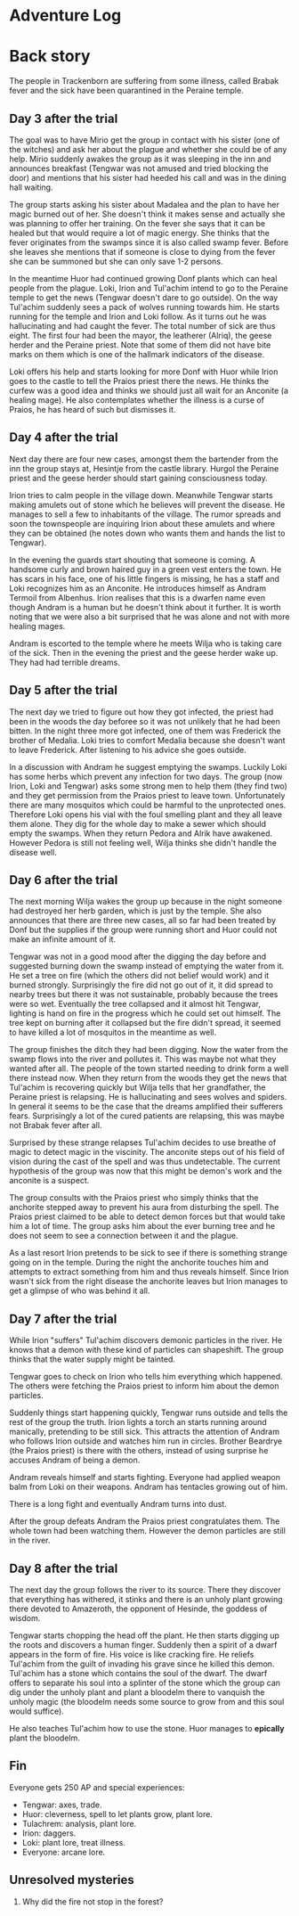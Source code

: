 Adventure Log
======
# Back story
The people in Trackenborn are suffering from some illness, called
Brabak fever and the sick have been quarantined in the Peraine temple.

## Day 3 after the trial
The goal was to have Mirio get the group in contact with his sister (one
of the witches) and ask her about the plague and whether she could be of
any help. Mirio suddenly awakes the group as it was sleeping in the inn and
announces breakfast (Tengwar was not amused and tried blocking the
door) and mentions that his sister had heeded his call and was in the
dining hall waiting.

The group starts asking his sister about Madalea and the plan to have
her magic burned out of her. She doesn't think it makes sense and
actually she was planning to offer her training. On the fever she says
that it can be healed but that would require a lot of magic energy.
She thinks that the fever originates from the swamps since it is also
called swamp fever. Before she leaves she mentions that if someone is
close to dying from the fever she can be summoned but she can only save
1-2 persons.

In the meantime Huor had continued growing Donf plants which can heal
people from the plague. Loki, Irion and Tul'achim intend to go to the
Peraine temple to get the news (Tengwar doesn't dare to go outside). On
the way Tul'achim suddenly sees a pack of wolves running towards him. He
starts running for the temple and Irion and Loki follow. As it turns out
he was hallucinating and had caught the fever. The total number of sick
are thus eight. The first four had been the mayor, the leatherer
(Alriq), the geese herder and the Peraine priest. Note that some of them
did not have bite marks on them which is one of the hallmark indicators
of the disease.

Loki offers his help and starts looking for more Donf with Huor while Irion
goes to the castle to tell the Praios priest there the news. He thinks
the curfew was a good idea and thinks we should just all wait for an
Anconite (a healing mage). He also contemplates whether the illness is
a curse of Praios, he has heard of such but dismisses it.

## Day 4 after the trial
Next day there are four new cases, amongst them the bartender from the
inn the group stays at, Hesintje from the castle library. Hurgol the
Peraine priest and the geese herder should start gaining consciousness
today.

Irion tries to calm people in the village down. Meanwhile Tengwar
starts making amulets out of stone which he believes will prevent the
disease. He manages to sell a few to inhabitants of the village.  The
rumor spreads and soon the townspeople are inquiring Irion about these
amulets and where they can be obtained (he notes down who wants them and
hands the list to Tengwar).

In the evening the guards start shouting that someone is coming. A
handsome curly and brown haired guy in a green vest enters the town. He
has scars in his face, one of his little fingers is missing, he has a
staff and Loki recognizes him as an Anconite. He introduces himself as
Andram Termoil from Albenhus. Irion realises that this is a dwarfen name
even though Andram is a human but he doesn't think about it further.
It is worth noting that we were also a bit surprised that he was alone
and not with more healing mages.

Andram is escorted to the temple where he meets Wilja who is taking care
of the sick. Then in the evening the priest and the geese herder wake up.
They had had terrible dreams.

## Day 5 after the trial

The next day we tried to figure out how they got infected, the priest
had been in the woods the day beforee so it was not unlikely that he had
been bitten. In the night three more got infected, one of them was
Frederick the brother of Medalia.  Loki tries to comfort Medalia because
she doesn't want to leave Frederick. After listening to his advice she
goes outside.

In a discussion with Andram he suggest emptying the swamps. Luckily Loki
has some herbs which prevent any infection for
two days. The group (now Irion, Loki and Tengwar) asks some strong men
to help them (they find two) and they get permission from the Praios
priest to leave town. Unfortunately there are many mosquitos which could
be harmful to the unprotected ones. Therefore Loki opens his vial with
the foul smelling plant and they all leave them alone. They dig for the
whole day to make a sewer which should empty the swamps. When they
return Pedora and Alrik have awakened. However Pedora is still not
feeling well, Wilja thinks she didn't handle the disease well.

## Day 6 after the trial

The next morning Wilja wakes the group up because in the night someone 
had destroyed her herb garden, which is just by the temple. She also
announces that there are three new cases, all so far had been treated by
Donf but the supplies if the group were running short and Huor could
not make an infinite amount of it.

Tengwar was not in a good mood after the digging the day before and
suggested burning down the swamp instead of emptying the water from it.
He set a tree on fire (which the others did not belief would work) and
it burned strongly. Surprisingly the fire did not go out of it, it did
spread to nearby trees but there it was not sustainable, probably
because the trees were so wet. Eventually the tree collapsed and it
almost hit Tengwar, lighting is hand on fire in the progress which he
could set out himself. The tree kept on burning after it collapsed but
the fire didn't spread, it seemed to have killed a lot of mosquitos in
the meantime as well.

The group finishes the ditch they had been digging. Now the water from
the swamp flows into the river and pollutes it. This was maybe not what
they wanted after all. The people of the town started needing to drink
form a well there instead now. When they return from the woods they get
the news that Tul'achim is recovering quickly but Wilja tells that her
grandfather, the Peraine priest is relapsing. He is hallucinating and
sees wolves and spiders. In general it seems to be the case that the
dreams amplified their sufferers fears. Surprisingly a lot of the cured
patients are relapsing, this was maybe not Brabak fever after all.

Surprised by these strange relapses Tul'achim decides to use breathe of
magic to detect magic in the viscinity. The anconite steps out of his
field of vision during the cast of the spell and was thus undetectable.
The current hypothesis of the group was now that this might be demon's
work and the anconite is a suspect.

The group consults with the Praios priest who simply thinks that the
anchorite stepped away to prevent his aura from disturbing the spell.
The Praios priest claimed to be able to detect demon forces but that
would take him a lot of time. The group asks him about the ever burning
tree and he does not seem to see a connection between it and the plague.

As a last resort Irion pretends to be sick to see if there is something
strange going on in the temple. During the night the anchorite touches
him and attempts to extract something from him and thus reveals himself.
Since Irion wasn't sick from the right disease the anchorite leaves but
Irion manages to get a glimpse of who was behind it all.

## Day 7 after the trial

While Irion "suffers" Tul'achim discovers demonic particles in the
river. He knows that a demon with these kind of particles can
shapeshift. The group thinks that the water supply might be tainted.

Tengwar goes to check on Irion who tells him everything which happened.
The others were fetching the Praios priest to inform him about the demon
particles.

Suddenly things start happening quickly, Tengwar runs outside and tells
the rest of the group the truth. Irion lights a torch an starts running
around manically, pretending to be still sick. This attracts the
attention of Andram who follows Irion outside and watches him run in
circles. Brother Beardrye (the Praios priest) is there with the others,
instead of using surprise he accuses Andram of being a demon.

Andram reveals himself and starts fighting. Everyone had applied weapon
balm from Loki on their weapons. Andram has tentacles growing out of
him.

There is a long fight and eventually Andram turns into dust.

After the group defeats Andram the Praios priest congratulates them. The
whole town had been watching them. However the demon particles are still
in the river.

## Day 8 after the trial

The next day the group follows the river to its source. There they
discover that everything has withered, it stinks and there is an unholy
plant growing there devoted to Amazeroth, the opponent of Hesinde, the
goddess of wisdom.

Tengwar starts chopping the head off the plant. He then starts digging
up the roots and discovers a human finger. Suddenly then a spirit of a
dwarf appears in the form of fire. His voice is like cracking fire. He
reliefs Tul'achim from the guilt of invading his grave since he killed this demon.
Tul'achim has a stone which contains the soul of the dwarf. The dwarf
offers to separate his soul into a splinter of the stone which the group
can dig under the unholy plant and plant a bloodelm there to vanquish
the unholy magic (the bloodelm needs some source to grow from and this
soul would suffice).

He also teaches Tul'achim how to use the stone. Huor manages to
**epically** plant the bloodelm.

## Fin

Everyone gets 250 AP and special experiences:
+ Tengwar: axes, trade.
+ Huor: cleverness, spell to let plants grow, plant lore.
+ Tulachrem: analysis, plant lore.
+ Irion: daggers.
+ Loki: plant lore, treat illness.
+ Everyone: arcane lore.

## Unresolved mysteries
1. Why did the fire not stop in the forest?




